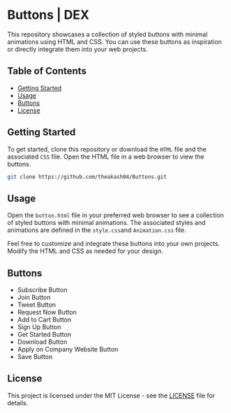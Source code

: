 # Buttons | DEX

This repository showcases a collection of styled buttons with minimal animations using HTML and CSS. You can use these buttons as inspiration or directly integrate them into your web projects.

## Table of Contents
- [Getting Started](#getting-started)
- [Usage](#usage)
- [Buttons](#buttons)
- [License](#license)

## Getting Started

To get started, clone this repository or download the `HTML` file and the associated `CSS` file. Open the HTML file in a web browser to view the buttons.

```bash
git clone https://github.com/theakash04/Buttons.git
```

## Usage

Open the `button.html` file in your preferred web browser to see a collection of styled buttons with minimal animations. The associated styles and animations are defined in the `style.css`and `Animation.css` file.

Feel free to customize and integrate these buttons into your own projects. Modify the HTML and CSS as needed for your design.

## Buttons

- Subscribe Button
- Join Button
- Tweet Button
- Request Now Button
- Add to Cart Button
- Sign Up Button
- Get Started Button
- Download Button
- Apply on Company Website Button
- Save Button


## License

This project is licensed under the MIT License - see the [LICENSE](LICENSE) file for details.
